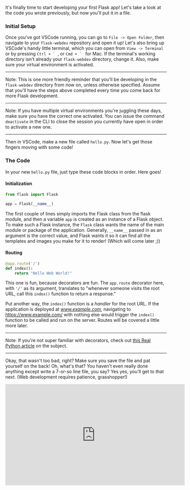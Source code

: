 It's finally time to start developing your first Flask app! Let's take a look at the code you wrote previously, but now you'll put it in a file.

### Initial Setup

Once you've got VSCode running, you can go to `File -> Open Folder`, then navigate to your `flask-webdev` repository and open it up! Let's also bring up VSCode's handy little terminal, which you can open from `View -> Terminal` or by pressing ``Ctrl + ` ``, or ``Cmd + ` `` for Mac. If the terminal's working directory isn't already your `flask-webdev` directory, change it. Also, make sure your virtual environment is activated.

[//]: # (Note to self: Be sure to change the filename later!)

---

Note: This is one more friendly reminder that you'll be developing in the `flask-webdev` directory from now on, unless otherwise specified. Assume that you'll have the steps above completed every time you come back for more Flask development.

---

Note: If you have multiple virtual environments you're juggling these days, make sure you have the correct one activated. You can issue the command `deactivate` in the CLI to close the session you currently have open in order to activate a new one.

---

Then in VSCode, make a new file called `hello.py`. Now let's get those fingers moving with some code!

### The Code

In your new `hello.py` file, just type these code blocks in order. Here goes!

#### Initialization

```python
from flask import Flask

app = Flask(__name__)
```

The first couple of lines simply imports the Flask class from the flask module, and then a variable `app` is created as an instance of a Flask object. To make such a Flask instance, the `Flask` class wants the name of the main module or package of the application. Generally, `__name__` passed in as an argument is the correct value, and Flask wants it so it can find all the templates and images you make for it to render! (Which will come later ;))

#### Routing

```python
@app.route('/')
def index():
    return "Hello Web World!"
```

This one is fun, because decorators are fun. The `app.route` decorator here, with `'/'` as its argument, translates to "whenever someone visits the root URL, call this `index()` function to return a response."

Put another way, the `index()` function is a *handler* for the root URL. If the application is deployed at *www.example.com*, navigating to https://www.example.com/ with nothing else would trigger the `index()` function to be called and run on the server. Routes will be covered a little more later.

[//]: # (or now? Also covering `add_url_rule` would be good)

-----

Note: If you're not super familiar with decorators, check out <a href="https://realpython.com/primer-on-python-decorators/" target="_blank">this Real Python article</a> on the subject.

-----

Okay, that wasn't too bad, right? Make sure you save the file and pat yourself on the back! Oh, what's that? You haven't even really done anything except write a 7-or-so line file, you say? Yes yes, you'll get to that next. (Web development requires patience, grasshopper!)

<iframe width="560" height="315" src="https://www.youtube.com/embed/gbNCBVzPYak?start=57" frameborder="0" allow="accelerometer; autoplay; encrypted-media; gyroscope; picture-in-picture" allowfullscreen></iframe>